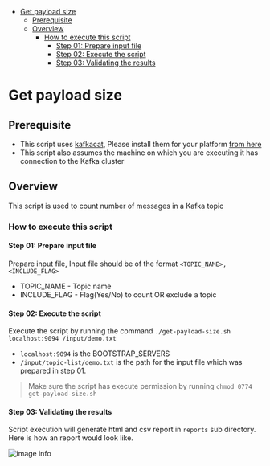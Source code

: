 - [Get payload size](#get-payload-size)
  - [Prerequisite](#prerequisite)
  - [Overview](#overview)
    - [How to execute this script](#how-to-execute-this-script)
      - [Step 01: Prepare input file](#step-01-prepare-input-file)
      - [Step 02: Execute the script](#step-02-execute-the-script)
      - [Step 03: Validating the results](#step-03-validating-the-results)

# Get payload size

## Prerequisite
- This script uses [kafkacat](https://github.com/edenhill/kafkacat), Please install them for your platform [from here](https://github.com/edenhill/kafkacat)
- This script also assumes the machine on which you are executing it has connection to the Kafka cluster

## Overview
This script is used to count number of messages in a Kafka topic

### How to execute this script

#### Step 01: Prepare input file
Prepare input file, Input file should be of the format  `<TOPIC_NAME>,<INCLUDE_FLAG>`
  - TOPIC_NAME - Topic name 
  - INCLUDE_FLAG - Flag(Yes/No) to count OR exclude a topic

#### Step 02: Execute the script
Execute the script by running the command `./get-payload-size.sh localhost:9094 /input/demo.txt`

 - `localhost:9094` is the BOOTSTRAP_SERVERS
 - `/input/topic-list/demo.txt` is the path for the input file which was prepared in step 01.

> Make sure the script has execute permission by running `chmod 0774 get-payload-size.sh`

#### Step 03: Validating the results
Script execution will generate html and csv report in `reports` sub directory. Here is how an report would look like.

![image info](./img/sample-report.JPG)
  
